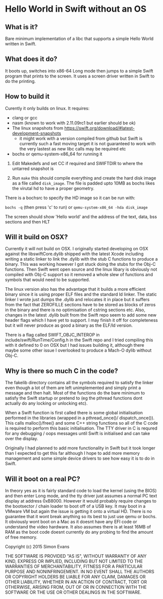 # Hello World in Swift without an OS

## What is it?

Bare minimum implementation of a libc that supports a simple Hello World
written in Swift.


## What does it do?

It boots up, switches into x86-64 Long mode then jumps to a simple Swift
program that prints to the screen. It uses a screen driver written in
Swift to do the printing.


## How to build it

Curently it only builds on linux. It requires:

* clang or gcc
* nasm (known to work with 2.11.09rc1 but earlier should be ok)
* The linux snapshots from https://swift.org/download/#latest-development-snapshots
  - it might work with a version compiled from github but Swift is
  currently such a fast moving target it is not guaranteed to work with
  the very lastest as new libc calls may be required etc
* bochs or qemu-system-x86_64 for running it

1. Edit Makedefs and set CC if required and SWIFTDIR to where the
   untarred snapshot is

2. Run `make` this should compile everything and create the hard disk
   image as a file called `disk_image`. The file is padded upto 10MB as
   bochs likes the virutal hd to have a proper geometry.

There is a bochsrc to specify the HD image so it can be run with:

`bochs -q`  (then press 'c' to run)
or
`qemu-system-x86_64 -hda disk_image`

The screen should show 'Hello world' and the address of the text, data,
bss sections and then HLT


## Will it build on OSX?

Currently it will not build on OSX. I originally started developing on
OSX against the libswiftCore.dylib shipped with the latest Xcode
including writing a static linker to link the .dylib with the stub C
functions to produce a binary. This was working however I got stuck
doing the stubs for the Obj-C functions. Then Swift went open source and
the linux libary is obviously not compiled with Obj-C support so it
removed a whole slew of functions and symbols that would need to be
supported.

The linux version also has the advantage that it builds a more efficient
binary since it is using proper ELF files and the standard ld linker.
The static linker I wrote just dumps the .dylib and relocates it in
place but it suffers from the fact that ZEROFILLE sections have to be
stored as blocks of zeros in the binary and there is no optimisation of
cstring sections etc. Also, changes in the latest .dylib built from the
Swift repo seem to add some new header flags which I have yet to
support. I may finish it off for completeness but it will never produce
as good a binary as the ELF/ld version.

There is a flag called SWIFT_OBJC_INTEROP in include/swift/RunTime/Config.h
in the Swift repo and I tried compiling this with it defined to 0 on OSX
but I had issues building it, although there maybe some other issue I
overlooked to produce a Mach-O dylib without Obj-C.


## Why is there so much C in the code?

The fakelib directory contains all the symbols required to satisfy the
linker even though a lot of them are left unimplemented and simply print
a message and then halt. Most of the functions do the bare minimum to
satisfy the Swift startup or pretend to (eg the pthread functions dont
actually do any locking or unlocking etc).

When a Swift function is first called there is some global
initialisation performed in the libraries (wrapped in a pthread_once()/
dispatch_once()). This calls malloc()/free() and some C++ string
functions so all of the C code is required to perform this basic
initialisation. The TTY driver in C is requred for any debugging / oops
messages until Swift is initialised and can take over the display.

Originally I had planned to add more functionality in Swift but it took
longer than I expected to get this far although I hope to add more
memory management and some simple device drivers to see how easy it is
to do in Swift.


## Will it boot on a real PC?

In theory yes as it is fairly standard code to load the kernel (using
the BIOS) and then enter Long mode, and the tty driver just assumes a
normal PC text display at address 0xB8000. However it would probably
require changes to the bootsector / chain loader to boot off of a USB
key. It may boot in a VMware VM but again the issue is getting it onto
a virtual HD. There is no guarantee that it wont break anything so its
best to just use qemu or bochs. It obviously wont boot on a Mac as it
doesnt have any EFI code or understand the video hardware. It also
assumes there is at least 16MB of RAM as the boot code doesnt currently
do any probing to find the amount of free memory.



Copyright (c) 2015 Simon Evans

THE SOFTWARE IS PROVIDED "AS IS", WITHOUT WARRANTY OF ANY KIND, EXPRESS OR
IMPLIED, INCLUDING BUT NOT LIMITED TO THE WARRANTIES OF MERCHANTABILITY,
FITNESS FOR A PARTICULAR PURPOSE AND NONINFRINGEMENT. IN NO EVENT SHALL THE
AUTHORS OR COPYRIGHT HOLDERS BE LIABLE FOR ANY CLAIM, DAMAGES OR OTHER
LIABILITY, WHETHER IN AN ACTION OF CONTRACT, TORT OR OTHERWISE, ARISING FROM,
OUT OF OR IN CONNECTION WITH THE SOFTWARE OR THE USE OR OTHER DEALINGS IN THE
SOFTWARE.
